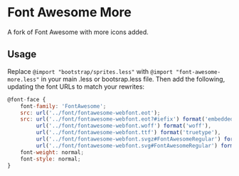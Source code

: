 Font Awesome More
=================

A fork of Font Awesome with more icons added.


Usage
-----

Replace `@import "bootstrap/sprites.less"` with `@import "font-awesome-more.less"` in your main .less or bootsrap.less file. Then add the following, updating the font URLs to match your rewrites:

```javascript
@font-face {
    font-family: 'FontAwesome';
    src: url('../font/fontawesome-webfont.eot');
    src: url('../font/fontawesome-webfont.eot?#iefix') format('embedded-opentype'),
         url('../font/fontawesome-webfont.woff') format('woff'),
         url('../font/fontawesome-webfont.ttf') format('truetype'),
         url('../font/fontawesome-webfont.svgz#FontAwesomeRegular') format('svg'),
         url('../font/fontawesome-webfont.svg#FontAwesomeRegular') format('svg');
    font-weight: normal;
    font-style: normal;
}
```
